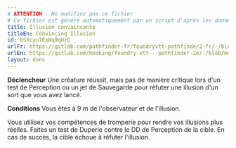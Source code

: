 ```yaml
---
# ATTENTION : Ne modifiez pas ce fichier
# Ce fichier est généré automatiquement par un script d'après les données du module Foundry VTT officiel et de sa traduction
title: Illusion convaincante
titleEn: Convincing Illusion
id: bSXcyu7ExWq9qUzG
urlFr: https://gitlab.com/pathfinder-fr/foundryvtt-pathfinder2-fr/-/blob/master/data/feats/bSXcyu7ExWq9qUzG.htm
urlEn: https://gitlab.com/hooking/foundry-vtt---pathfinder-2e/-/blob/master/packs/data/feats.db/convincing-illusion.json
layout: dons
---
```

**Déclencheur** Une créature réussit, mais pas de manière critique lors d'un test de Perception ou un jet de Sauvegarde pour réfuter une illusion d'un sort que vous avez lancé.

**Conditions** Vous êtes à 9 m de l'observateur et de l'illusion.

Vous utilisez vos compétences de tromperie pour rendre vos illusions plus réelles. Faites un test de Duperie contre le DD de Perception de la cible. En cas de succès, la cible échoue à réfuter l'illusion.
